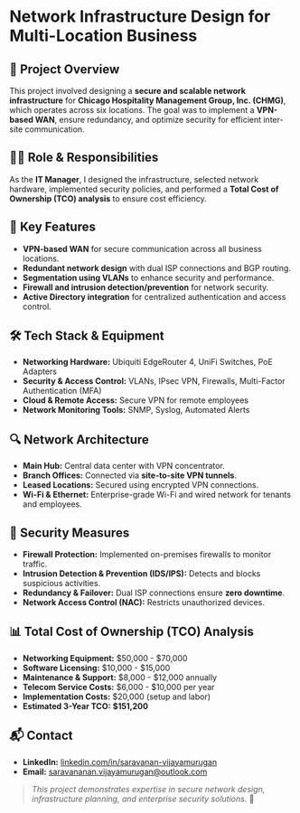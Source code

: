 # Network Infrastructure Design for Multi-Location Business

## 📌 Project Overview
This project involved designing a **secure and scalable network infrastructure** for **Chicago Hospitality Management Group, Inc. (CHMG)**, which operates across six locations. The goal was to implement a **VPN-based WAN**, ensure redundancy, and optimize security for efficient inter-site communication.

## 👨‍💻 Role & Responsibilities
As the **IT Manager**, I designed the infrastructure, selected network hardware, implemented security policies, and performed a **Total Cost of Ownership (TCO) analysis** to ensure cost efficiency.

## 🚀 Key Features
- **VPN-based WAN** for secure communication across all business locations.
- **Redundant network design** with dual ISP connections and BGP routing.
- **Segmentation using VLANs** to enhance security and performance.
- **Firewall and intrusion detection/prevention** for network security.
- **Active Directory integration** for centralized authentication and access control.

## 🛠 Tech Stack & Equipment
- **Networking Hardware:** Ubiquiti EdgeRouter 4, UniFi Switches, PoE Adapters
- **Security & Access Control:** VLANs, IPsec VPN, Firewalls, Multi-Factor Authentication (MFA)
- **Cloud & Remote Access:** Secure VPN for remote employees
- **Network Monitoring Tools:** SNMP, Syslog, Automated Alerts

## 🔍 Network Architecture
- **Main Hub:** Central data center with VPN concentrator.
- **Branch Offices:** Connected via **site-to-site VPN tunnels**.
- **Leased Locations:** Secured using encrypted VPN connections.
- **Wi-Fi & Ethernet:** Enterprise-grade Wi-Fi and wired network for tenants and employees.

## 🔐 Security Measures
- **Firewall Protection:** Implemented on-premises firewalls to monitor traffic.
- **Intrusion Detection & Prevention (IDS/IPS):** Detects and blocks suspicious activities.
- **Redundancy & Failover:** Dual ISP connections ensure **zero downtime**.
- **Network Access Control (NAC):** Restricts unauthorized devices.

## 📊 Total Cost of Ownership (TCO) Analysis
- **Networking Equipment:** $50,000 - $70,000
- **Software Licensing:** $10,000 - $15,000
- **Maintenance & Support:** $8,000 - $12,000 annually
- **Telecom Service Costs:** $6,000 - $10,000 per year
- **Implementation Costs:** $20,000 (setup and labor)
- **Estimated 3-Year TCO:** **$151,200**

## 📬 Contact
- **LinkedIn:** [linkedin.com/in/saravanan-vijayamurugan](https://linkedin.com/in/saravanan-vijayamurugan)
- **Email:** saravananan.vijayamurugan@outlook.com

> *This project demonstrates expertise in secure network design, infrastructure planning, and enterprise security solutions.* 🚀

